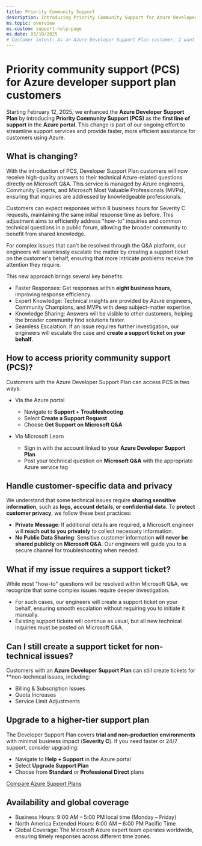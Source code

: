```yaml
---
title: Priority Community Support
description: Introducing Priority Community Support for Azure Developer Support customers.
ms.topic: overview
ms.custom: support-help-page
ms.date: 03/10/2025
# Customer intent: As an Azure Developer Support Plan customer, I want to access Priority Community Support for technical inquiries so that I can receive timely, expert assistance and benefit from shared solutions in the community.
---
```


# Priority community support (PCS) for Azure developer support plan customers 

Starting February 12, 2025, we enhanced the **Azure Developer Support Plan** by introducing **Priority Community Support (PCS)** as the **first line of support** in the **Azure portal**. This change is part of our ongoing effort to streamline support services and provide faster, more efficient assistance for customers using Azure.

## What is changing?

With the introduction of PCS, Developer Support Plan customers will now receive high-quality answers to their technical Azure-related questions directly on Microsoft Q&A. This service is managed by Azure engineers, Community Experts, and Microsoft Most Valuable Professionals (MVPs), ensuring that inquiries are addressed by knowledgeable professionals. 

Customers can expect responses within 8 business hours for Severity C requests, maintaining the same initial response time as before. This adjustment aims to efficiently address "how-to" inquiries and common technical questions in a public forum, allowing the broader community to benefit from shared knowledge.

For complex issues that can't be resolved through the Q&A platform, our engineers will seamlessly escalate the matter by creating a support ticket on the customer's behalf, ensuring that more intricate problems receive the attention they require.

This new approach brings several key benefits: 

- Faster Responses: Get responses within **eight business hours**, improving response efficiency. 
- Expert Knowledge: Technical insights are provided by Azure engineers, Community Champions, and MVPs with deep subject-matter expertise. 
- Knowledge Sharing: Answers will be visible to other customers, helping the broader community find solutions faster. 
- Seamless Escalation: If an issue requires further investigation, our engineers will escalate the case and **create a support ticket on your behalf**. 

## How to access priority community support (PCS)?

Customers with the Azure Developer Support Plan can access PCS in two ways: 

- Via the Azure portal 

   - Navigate to **Support + Troubleshooting** 
   - Select **Create a Support Request**
   - Choose **Get Support on Microsoft Q&A** 

- Via Microsoft Learn 

   - Sign in with the account linked to your **Azure Developer Support Plan**
   - Post your technical question on **Microsoft Q&A** with the appropriate Azure service tag

## Handle customer-specific data and privacy

We understand that some technical issues require **sharing sensitive information**, such as **logs, account details, or confidential data**. To **protect customer privacy**, we follow these best practices:

- **Private Message**: If additional details are required, a Microsoft engineer will **reach out to you privately** to collect necessary information.
- **No Public Data Sharing**: Sensitive customer information **will never be shared publicly** on **Microsoft Q&A**. Our engineers will guide you to a secure channel for troubleshooting when needed.

## What if my issue requires a support ticket? 

While most "how-to" questions will be resolved within Microsoft Q&A, we recognize that some complex issues require deeper investigation. 

- For such cases, our engineers will create a support ticket on your behalf, ensuring smooth escalation without requiring you to initiate it manually. 
- Existing support tickets will continue as usual, but all new technical inquiries must be posted on Microsoft Q&A.

## Can I still create a support ticket for non-technical issues? 

Customers with an **Azure Developer Support Plan** can still create tickets for **non-technical issues, including: 

- Billing & Subscription Issues 
- Quota Increases 
- Service Limit Adjustments 

## Upgrade to a higher-tier support plan

The Developer Support Plan covers **trial and non-production environments** with minimal business impact (**Severity C**). If you need faster or 24/7 support, consider upgrading: 

- Navigate to **Help + Support** in the Azure portal 
- Select **Upgrade Support Plan** 
- Choose from **Standard** or **Professional Direct** plans

[Compare Azure Support Plans](https://azure.microsoft.com/support/plans/)

## Availability and global coverage 

- Business Hours: 9:00 AM – 5:00 PM local time (Monday – Friday) 
- North America Extended Hours: 6:00 AM – 6:00 PM Pacific Time 
- Global Coverage: The Microsoft Azure expert team operates worldwide, ensuring timely responses across different time zones.
